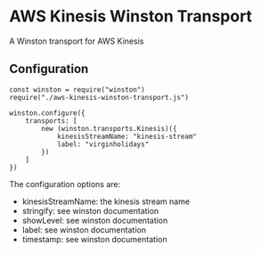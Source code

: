 # AWS Kinesis Winston Transport

A Winston transport for AWS Kinesis

## Configuration

    const winston = require("winston")
    require("./aws-kinesis-winston-transport.js")

    winston.configure({
        transports: [
            new (winston.transports.Kinesis)({
                kinesisStreamName: "kinesis-stream"
                label: "virginholidays"
            })
        ]
    })

The configuration options are:

- kinesisStreamName: the kinesis stream name
- stringify: see winston documentation
- showLevel: see winston documentation
- label: see winston documentation
- timestamp: see winston documentation